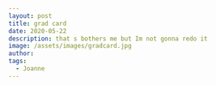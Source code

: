 ```yaml
---
layout: post
title: grad card
date: 2020-05-22
description: that s bothers me but Im not gonna redo it
image: /assets/images/gradcard.jpg
author: 
tags: 
  - Joanne
---
```



